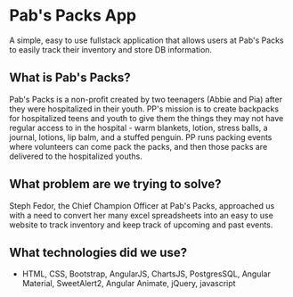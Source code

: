 # Pab's Packs App
A simple, easy to use fullstack application that allows users at Pab's Packs to easily track their inventory and store DB information.

## What is Pab's Packs?
Pab's Packs is a non-profit created by two teenagers (Abbie and Pia) after they were hospitalized in their youth. PP's mission is to create backpacks for hospitalized teens and youth to give them the things they may not have regular access to in the hospital - warm blankets, lotion, stress balls, a journal, lotions, lip balm, and a stuffed penguin. PP runs packing events where volunteers can come pack the packs, and then those packs are delivered to the hospitalized youths.

## What problem are we trying to solve?
Steph Fedor, the Chief Champion Officer at Pab's Packs, approached us with a need to convert her many excel spreadsheets into an easy to use website to track inventory and keep track of upcoming and past events.

## What technologies did we use?
+ HTML, CSS, Bootstrap, AngularJS, ChartsJS, PostgresSQL, Angular Material, SweetAlert2, Angular Animate, jQuery, javascript

##
